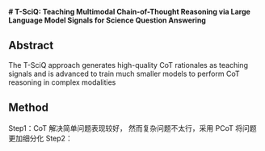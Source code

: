**# T-SciQ: Teaching Multimodal Chain-of-Thought Reasoning via Large Language Model Signals for Science Question Answering**
## Abstract
The T-SciQ approach generates high-quality CoT rationales as teaching signals and is advanced to train much smaller models to perform CoT reasoning in complex modalities

## Method
Step1：CoT 解决简单问题表现较好， 然而复杂问题不太行，采用 PCoT 将问题更加细分化
Step2：
